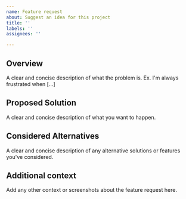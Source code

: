```yaml
---
name: Feature request
about: Suggest an idea for this project
title: ''
labels: ''
assignees: ''

---
```


## Overview
A clear and concise description of what the problem is. Ex. I'm always frustrated when [...]

## Proposed Solution
A clear and concise description of what you want to happen.

## Considered Alternatives
A clear and concise description of any alternative solutions or features you've considered.

## Additional context
Add any other context or screenshots about the feature request here.
